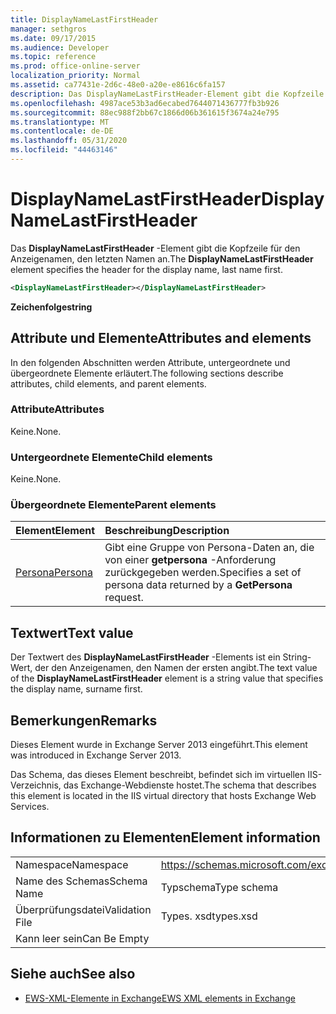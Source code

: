 ```yaml
---
title: DisplayNameLastFirstHeader
manager: sethgros
ms.date: 09/17/2015
ms.audience: Developer
ms.topic: reference
ms.prod: office-online-server
localization_priority: Normal
ms.assetid: ca77431e-2d6c-48e0-a20e-e8616c6fa157
description: Das DisplayNameLastFirstHeader-Element gibt die Kopfzeile für den Anzeigenamen, den letzten Namen an.
ms.openlocfilehash: 4987ace53b3ad6ecabed7644071436777fb3b926
ms.sourcegitcommit: 88ec988f2bb67c1866d06b361615f3674a24e795
ms.translationtype: MT
ms.contentlocale: de-DE
ms.lasthandoff: 05/31/2020
ms.locfileid: "44463146"
---
```

# <a name="displaynamelastfirstheader"></a><span data-ttu-id="fc179-103">DisplayNameLastFirstHeader</span><span class="sxs-lookup"><span data-stu-id="fc179-103">DisplayNameLastFirstHeader</span></span>

<span data-ttu-id="fc179-104">Das **DisplayNameLastFirstHeader** -Element gibt die Kopfzeile für den Anzeigenamen, den letzten Namen an.</span><span class="sxs-lookup"><span data-stu-id="fc179-104">The **DisplayNameLastFirstHeader** element specifies the header for the display name, last name first.</span></span> 
  
```xml
<DisplayNameLastFirstHeader></DisplayNameLastFirstHeader>
```

 <span data-ttu-id="fc179-105">**Zeichenfolge**</span><span class="sxs-lookup"><span data-stu-id="fc179-105">**string**</span></span>
## <a name="attributes-and-elements"></a><span data-ttu-id="fc179-106">Attribute und Elemente</span><span class="sxs-lookup"><span data-stu-id="fc179-106">Attributes and elements</span></span>

<span data-ttu-id="fc179-107">In den folgenden Abschnitten werden Attribute, untergeordnete und übergeordnete Elemente erläutert.</span><span class="sxs-lookup"><span data-stu-id="fc179-107">The following sections describe attributes, child elements, and parent elements.</span></span>
  
### <a name="attributes"></a><span data-ttu-id="fc179-108">Attribute</span><span class="sxs-lookup"><span data-stu-id="fc179-108">Attributes</span></span>

<span data-ttu-id="fc179-109">Keine.</span><span class="sxs-lookup"><span data-stu-id="fc179-109">None.</span></span>
  
### <a name="child-elements"></a><span data-ttu-id="fc179-110">Untergeordnete Elemente</span><span class="sxs-lookup"><span data-stu-id="fc179-110">Child elements</span></span>

<span data-ttu-id="fc179-111">Keine.</span><span class="sxs-lookup"><span data-stu-id="fc179-111">None.</span></span>
  
### <a name="parent-elements"></a><span data-ttu-id="fc179-112">Übergeordnete Elemente</span><span class="sxs-lookup"><span data-stu-id="fc179-112">Parent elements</span></span>

|<span data-ttu-id="fc179-113">**Element**</span><span class="sxs-lookup"><span data-stu-id="fc179-113">**Element**</span></span>|<span data-ttu-id="fc179-114">**Beschreibung**</span><span class="sxs-lookup"><span data-stu-id="fc179-114">**Description**</span></span>|
|:-----|:-----|
|[<span data-ttu-id="fc179-115">Persona</span><span class="sxs-lookup"><span data-stu-id="fc179-115">Persona</span></span>](persona.md) <br/> |<span data-ttu-id="fc179-116">Gibt eine Gruppe von Persona-Daten an, die von einer **getpersona** -Anforderung zurückgegeben werden.</span><span class="sxs-lookup"><span data-stu-id="fc179-116">Specifies a set of persona data returned by a **GetPersona** request.</span></span>  <br/> |
   
## <a name="text-value"></a><span data-ttu-id="fc179-117">Textwert</span><span class="sxs-lookup"><span data-stu-id="fc179-117">Text value</span></span>

<span data-ttu-id="fc179-118">Der Textwert des **DisplayNameLastFirstHeader** -Elements ist ein String-Wert, der den Anzeigenamen, den Namen der ersten angibt.</span><span class="sxs-lookup"><span data-stu-id="fc179-118">The text value of the **DisplayNameLastFirstHeader** element is a string value that specifies the display name, surname first.</span></span> 
  
## <a name="remarks"></a><span data-ttu-id="fc179-119">Bemerkungen</span><span class="sxs-lookup"><span data-stu-id="fc179-119">Remarks</span></span>

<span data-ttu-id="fc179-120">Dieses Element wurde in Exchange Server 2013 eingeführt.</span><span class="sxs-lookup"><span data-stu-id="fc179-120">This element was introduced in Exchange Server 2013.</span></span>
  
<span data-ttu-id="fc179-121">Das Schema, das dieses Element beschreibt, befindet sich im virtuellen IIS-Verzeichnis, das Exchange-Webdienste hostet.</span><span class="sxs-lookup"><span data-stu-id="fc179-121">The schema that describes this element is located in the IIS virtual directory that hosts Exchange Web Services.</span></span>
  
## <a name="element-information"></a><span data-ttu-id="fc179-122">Informationen zu Elementen</span><span class="sxs-lookup"><span data-stu-id="fc179-122">Element information</span></span>

|||
|:-----|:-----|
|<span data-ttu-id="fc179-123">Namespace</span><span class="sxs-lookup"><span data-stu-id="fc179-123">Namespace</span></span>  <br/> |https://schemas.microsoft.com/exchange/services/2006/types  <br/> |
|<span data-ttu-id="fc179-124">Name des Schemas</span><span class="sxs-lookup"><span data-stu-id="fc179-124">Schema Name</span></span>  <br/> |<span data-ttu-id="fc179-125">Typschema</span><span class="sxs-lookup"><span data-stu-id="fc179-125">Type schema</span></span>  <br/> |
|<span data-ttu-id="fc179-126">Überprüfungsdatei</span><span class="sxs-lookup"><span data-stu-id="fc179-126">Validation File</span></span>  <br/> |<span data-ttu-id="fc179-127">Types. xsd</span><span class="sxs-lookup"><span data-stu-id="fc179-127">types.xsd</span></span>  <br/> |
|<span data-ttu-id="fc179-128">Kann leer sein</span><span class="sxs-lookup"><span data-stu-id="fc179-128">Can Be Empty</span></span>  <br/> ||
   
## <a name="see-also"></a><span data-ttu-id="fc179-129">Siehe auch</span><span class="sxs-lookup"><span data-stu-id="fc179-129">See also</span></span>

- [<span data-ttu-id="fc179-130">EWS-XML-Elemente in Exchange</span><span class="sxs-lookup"><span data-stu-id="fc179-130">EWS XML elements in Exchange</span></span>](ews-xml-elements-in-exchange.md)


